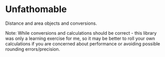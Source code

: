 # Unfathomable
Distance and area objects and conversions.

Note: While conversions and calculations should be correct - this library was only a learning exercise for me, so it may be better to roll your own calculations if you are concerned about performance or avoiding possible rounding errors/precision.

